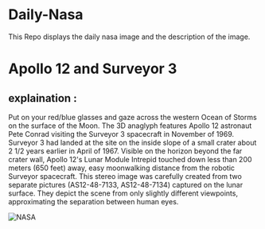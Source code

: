 # Daily-Nasa

This Repo displays the daily nasa image and the description of the image.

<!--NASA-->
# Apollo 12 and Surveyor 3
## explaination :

Put on your red/blue glasses and gaze across the western Ocean of Storms on the surface of the Moon. The 3D anaglyph features Apollo 12 astronaut Pete Conrad visiting the Surveyor 3 spacecraft in November of 1969. Surveyor 3 had landed at the site on the inside slope of a small crater about 2 1/2 years earlier in April of 1967. Visible on the horizon beyond the far crater wall, Apollo 12's Lunar Module Intrepid touched down less than 200 meters (650 feet) away, easy moonwalking distance from the robotic Surveyor spacecraft. This stereo image was carefully created from two separate pictures (AS12-48-7133, AS12-48-7134) captured on the lunar surface. They depict the scene from only slightly different viewpoints, approximating the separation between human eyes.

![NASA](https://apod.nasa.gov/apod/image/2411/KF-ApAn48-7133-4_1024.jpg)
<!--/NASA-->